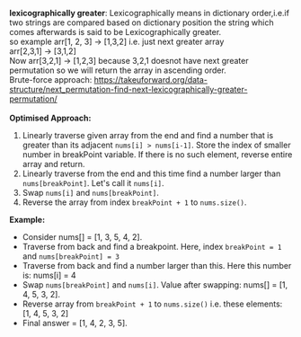 **lexicographically greater**: Lexicographically means in dictionary order,i.e.if two strings are compared based on dictionary position the string which comes afterwards is said to be Lexicographically greater.<br>
so example arr[1, 2, 3] -> [1,3,2] i.e. just next greater array<br>
arr[2,3,1] -> [3,1,2]<br>
Now arr[3,2,1] -> [1,2,3] because 3,2,1 doesnot have next greater permutation so we will return the array in ascending order.<br>
Brute-force approach: https://takeuforward.org/data-structure/next_permutation-find-next-lexicographically-greater-permutation/ <br>
<br>**Optimised Approach:**
1. Linearly traverse given array from the end and find a number that is greater than its adjacent `nums[i] > nums[i-1]`. Store the index of smaller number in breakPoint variable. If there is no such element, reverse entire array and return.<br>
2. Linearly traverse from the end and this time find a number larger than `nums[breakPoint]`. Let's call it `nums[i]`.<br>
3. Swap `nums[i]` and `nums[breakPoint]`.<br>
4. Reverse the array from index `breakPoint + 1` to `nums.size()`.<br>

**Example:**<br>
- Consider nums[] = [1, 3, 5, 4, 2].
- Traverse from back and find a breakpoint. Here, index `breakPoint = 1` and `nums[breakPoint] = 3`
- Traverse from back and find a number larger than this. Here this number is: nums[i] = 4
- Swap `nums[breakPoint]` and `nums[i]`. Value after swapping: nums[] = [1, 4, 5, 3, 2].
- Reverse array from `breakPoint + 1` to `nums.size()` i.e. these elements: [1, 4, 5, 3, 2]
- Final answer = [1, 4, 2, 3, 5].

